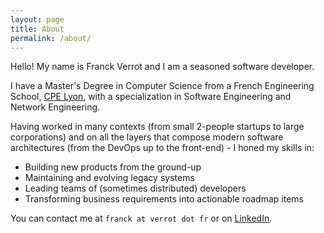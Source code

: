 ```yaml
---
layout: page
title: About
permalink: /about/
---
```


Hello! My name is Franck Verrot and I am a seasoned software developer.

I have a Master's Degree in Computer Science from a French Engineering School, [CPE Lyon](http://www.cpe.fr), with a specialization in Software Engineering and Network Engineering.

Having worked in many contexts (from small 2-people startups to large corporations) and on all the layers that compose modern software architectures (from the DevOps up to the front-end) - I honed my skills in:

* Building new products from the ground-up
* Maintaining and evolving legacy systems
* Leading teams of (sometimes distributed) developers
* Transforming business requirements into actionable roadmap items

You can contact me at `franck at verrot dot fr` or on [LinkedIn](https://www.linkedin.com/in/franckverrot).
